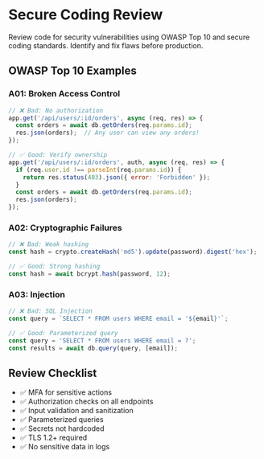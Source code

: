# Secure Coding Review

Review code for security vulnerabilities using OWASP Top 10 and secure coding standards. Identify and fix flaws before production.

## OWASP Top 10 Examples

### A01: Broken Access Control
```javascript
// ❌ Bad: No authorization
app.get('/api/users/:id/orders', async (req, res) => {
  const orders = await db.getOrders(req.params.id);
  res.json(orders);  // Any user can view any orders!
});

// ✅ Good: Verify ownership
app.get('/api/users/:id/orders', auth, async (req, res) => {
  if (req.user.id !== parseInt(req.params.id)) {
    return res.status(403).json({ error: 'Forbidden' });
  }
  const orders = await db.getOrders(req.params.id);
  res.json(orders);
});
```

### A02: Cryptographic Failures
```javascript
// ❌ Bad: Weak hashing
const hash = crypto.createHash('md5').update(password).digest('hex');

// ✅ Good: Strong hashing
const hash = await bcrypt.hash(password, 12);
```

### A03: Injection
```javascript
// ❌ Bad: SQL Injection
const query = `SELECT * FROM users WHERE email = '${email}'`;

// ✅ Good: Parameterized query
const query = 'SELECT * FROM users WHERE email = ?';
const results = await db.query(query, [email]);
```

## Review Checklist
- ✅ MFA for sensitive actions
- ✅ Authorization checks on all endpoints
- ✅ Input validation and sanitization
- ✅ Parameterized queries
- ✅ Secrets not hardcoded
- ✅ TLS 1.2+ required
- ✅ No sensitive data in logs
